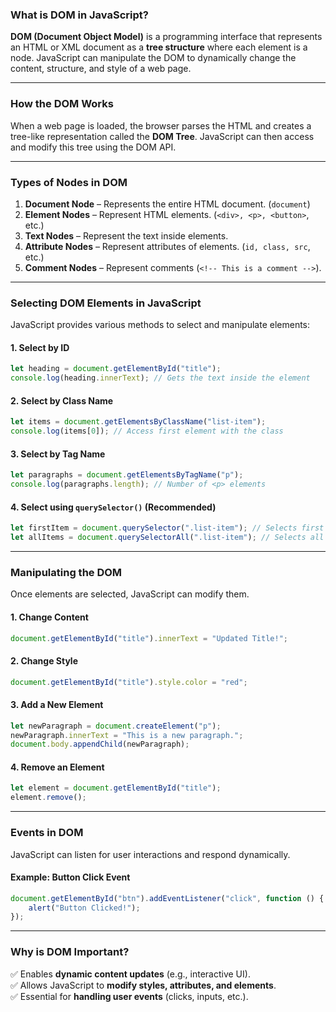 ### **What is DOM in JavaScript?**  

**DOM (Document Object Model)** is a programming interface that represents an HTML or XML document as a **tree structure** where each element is a node. JavaScript can manipulate the DOM to dynamically change the content, structure, and style of a web page.

---

### **How the DOM Works**  
When a web page is loaded, the browser parses the HTML and creates a tree-like representation called the **DOM Tree**. JavaScript can then access and modify this tree using the DOM API.

---

### **Types of Nodes in DOM**  
1. **Document Node** – Represents the entire HTML document. (`document`)  
2. **Element Nodes** – Represent HTML elements. (`<div>, <p>, <button>`, etc.)  
3. **Text Nodes** – Represent the text inside elements.  
4. **Attribute Nodes** – Represent attributes of elements. (`id, class, src`, etc.)  
5. **Comment Nodes** – Represent comments (`<!-- This is a comment -->`).  

---

### **Selecting DOM Elements in JavaScript**
JavaScript provides various methods to select and manipulate elements:

#### **1. Select by ID**
```javascript
let heading = document.getElementById("title");
console.log(heading.innerText); // Gets the text inside the element
```

#### **2. Select by Class Name**
```javascript
let items = document.getElementsByClassName("list-item");
console.log(items[0]); // Access first element with the class
```

#### **3. Select by Tag Name**
```javascript
let paragraphs = document.getElementsByTagName("p");
console.log(paragraphs.length); // Number of <p> elements
```

#### **4. Select using `querySelector()` (Recommended)**
```javascript
let firstItem = document.querySelector(".list-item"); // Selects first matching element
let allItems = document.querySelectorAll(".list-item"); // Selects all matching elements
```

---

### **Manipulating the DOM**
Once elements are selected, JavaScript can modify them.

#### **1. Change Content**
```javascript
document.getElementById("title").innerText = "Updated Title!";
```

#### **2. Change Style**
```javascript
document.getElementById("title").style.color = "red";
```

#### **3. Add a New Element**
```javascript
let newParagraph = document.createElement("p");
newParagraph.innerText = "This is a new paragraph.";
document.body.appendChild(newParagraph);
```

#### **4. Remove an Element**
```javascript
let element = document.getElementById("title");
element.remove();
```

---

### **Events in DOM**
JavaScript can listen for user interactions and respond dynamically.

#### **Example: Button Click Event**
```javascript
document.getElementById("btn").addEventListener("click", function () {
    alert("Button Clicked!");
});
```

---

### **Why is DOM Important?**
✅ Enables **dynamic content updates** (e.g., interactive UI).  
✅ Allows JavaScript to **modify styles, attributes, and elements**.  
✅ Essential for **handling user events** (clicks, inputs, etc.).  
